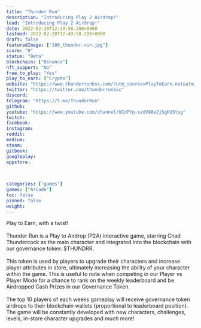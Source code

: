 ```yaml
---
title: "Thunder Run"
description: "Introducing Play 2 Airdrop!"
lead: "Introducing Play 2 Airdrop!"
date: 2022-02-28T12:49:58.280+0800
lastmod: 2022-02-28T12:49:58.280+0800
draft: false
featuredImage: ["100_thunder-run.jpg"]
score: "0"
status: "Beta"
blockchain: ["Binance"]
nft_support: "No"
free_to_play: "Yes"
play_to_earn: ["Crypto"]
website: "https://www.thunderrunbsc.com/?utm_source=PlayToEarn.net&utm_medium=organic&utm_campaign=gamepage"
twitter: "https://twitter.com/thunderrunbsc"
discord: 
telegram: "https://t.me/ThunderRun"
github: 
youtube: "https://www.youtube.com/channel/UCdPYp-xzdV88eJjSgHU5tsg"
twitch: 
facebook: 
instagram: 
reddit: 
medium: 
steam: 
gitbook: 
googleplay: 
appstore: 

  
    
categories: ["games"]
games: ["Arcade"]
toc: false
pinned: false
weight: 
---
```

Play to Earn, with a twist!<br> <br> Thunder Run is a Play to Airdrop (P2A) interactive game, starring Chad Thundercock as the main character and integrated into the blockchain with our governance token: $THUNDRR.<br> <br> This token is used by players to upgrade their characters and increase player attributes in store, ultimately increasing the ability of your character within the game. This is useful to note when competing in our Player vs Player Mode for a chance to rank on the weekly leaderboard and be Airdropped Cash Prizes in our Governance Token. <br> <br> The top 10 players of each weeks gameplay will receive governance token airdrops to their blockchain wallets (proportional to leaderboard position). The game will be constantly developed with new characters, challenges, levels, in-store character upgrades and much more!